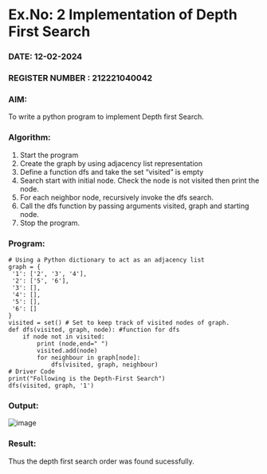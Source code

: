 # Ex.No: 2  Implementation of Depth First Search
### DATE: 12-02-2024                                                                           
### REGISTER NUMBER : 212221040042
### AIM: 
To write a python program to implement Depth first Search. 
### Algorithm:
1. Start the program
2. Create the graph by using adjacency list representation
3. Define a function dfs and take the set “visited” is empty 
4. Search start with initial node. Check the node is not visited then print the node.
5. For each neighbor node, recursively invoke the dfs search.
6. Call the dfs function by passing arguments visited, graph and starting node.
7. Stop the program.
### Program:
```
# Using a Python dictionary to act as an adjacency list 
graph = { 
 '1': ['2', '3', '4'], 
 '2': ['5', '6'],
 '3': [],  
 '4': [],  
 '5': [],  
 '6': []
}
visited = set() # Set to keep track of visited nodes of graph. 
def dfs(visited, graph, node): #function for dfs 
    if node not in visited: 
        print (node,end=" ") 
        visited.add(node) 
        for neighbour in graph[node]: 
            dfs(visited, graph, neighbour) 
# Driver Code 
print("Following is the Depth-First Search") 
dfs(visited, graph, '1') 

```

### Output:
![image](https://github.com/divz2711/AI_Lab_2023-24/assets/121245222/a4365fe8-26de-4a7d-b07c-c44fcacb4bd0)

### Result:
Thus the depth first search order was found sucessfully.
